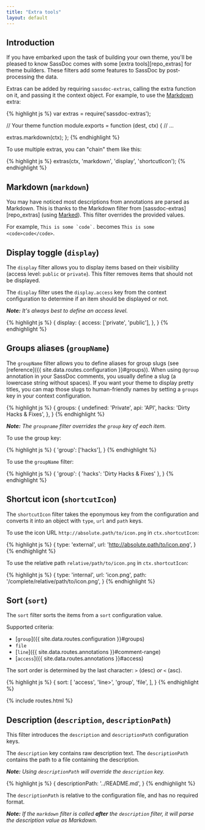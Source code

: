 ```yaml
---
title: "Extra tools"
layout: default
---
```


## Introduction

If you have embarked upon the task of building your own theme, you'll be pleased to know SassDoc comes with some [extra tools][repo_extras] for theme builders. These filters add some features to SassDoc by post-processing the data.

Extras can be added by requiring `sassdoc-extras`, calling the extra function on it, and passing it the context object.
For example, to use the [Markdown](#markdown) extra:

{% highlight js %}
var extras = require('sassdoc-extras');

// Your theme function
module.exports = function (dest, ctx) {
  // ...

  extras.markdown(ctx);
};
{% endhighlight %}

To use multiple extras, you can "chain" them like this:

{% highlight js %}
extras(ctx, 'markdown', 'display', 'shortcutIcon');
{% endhighlight %}

## Markdown (`markdown`)

You may have noticed most descriptions from annotations are parsed as Markdown. This is thanks to the Markdown filter from [sassdoc-extras][repo_extras] (using [Marked](https://github.com/chjj/marked)). This filter overrides the provided values.

For example, ``This is some `code`.`` becomes ``This is some <code>code</code>``.

## Display toggle (`display`)

The `display` filter allows you to display items based on their visibility (access level: `public` or `private`). This filter removes items that should not be displayed.

The `display` filter uses the `display.access` key from the context configuration to determine if an item should be displayed or not.

_**Note:** It's always best to define an access level._

{% highlight js %}
{
  display: {
    access: ['private', 'public'],
  },
}
{% endhighlight %}

## Groups aliases (`groupName`)

The `groupName` filter allows you to define aliases for group slugs (see [reference]({{ site.data.routes.configuration }}#groups)). When using `@group` annotation in your SassDoc comments, you usually define a slug (a lowercase string without spaces). If you want your theme to display pretty titles, you can map those slugs to human-friendly names by setting a `groups` key in your context configuration.

{% highlight js %}
{
  groups: {
    undefined: 'Private',
    api: 'API',
    hacks: 'Dirty Hacks & Fixes',
  },
}
{% endhighlight %}

_**Note:** The `groupname` filter overrides the `group` key of each item._

To use the group key:

{% highlight js %}
{
  'group': ['hacks'],
}
{% endhighlight %}

To use the `groupName` filter:

{% highlight js %}
{
  'group': { 'hacks': 'Dirty Hacks & Fixes' },
}
{% endhighlight %}

## Shortcut icon (`shortcutIcon`)

The `shortcutIcon` filter takes the eponymous key from the configuration and converts it into an object with `type`, `url` and `path` keys.

To use the icon URL `http://absolute.path/to/icon.png` in `ctx.shortcutIcon`:

{% highlight js %}
{
  type: 'external',
  url: 'http://absolute.path/to/icon.png',
}
{% endhighlight %}

To use the relative path `relative/path/to/icon.png` in `ctx.shortcutIcon`:

{% highlight js %}
{
  type: 'internal',
  url: 'icon.png',
  path: '/complete/relative/path/to/icon.png',
}
{% endhighlight %}

## Sort (`sort`)

The `sort` filter sorts the items from a `sort` configuration value.

Supported criteria:

* [`group`]({{ site.data.routes.configuration }}#groups)
* `file`
* [`line`]({{ site.data.routes.annotations }}#comment-range)
* [`access`]({{ site.data.routes.annotations }}#access)

The sort order is determined by the last character: `>` (desc) _or_ `<` (asc).

{% highlight js %}
{
  sort: [
    'access',
    'line>',
    'group',
    'file',
  ],
}
{% endhighlight %}

{% include routes.html %}

## Description (`description`, `descriptionPath`)

This filter introduces the `description` and `descriptionPath` configuration keys.

The `description` key contains raw description text. The `descriptionPath` contains the path to a file containing the description.

_**Note:** Using `descriptionPath` will override the `description` key._

{% highlight js %}
{
  descriptionPath: '../README.md',
}
{% endhighlight %}

The `descriptionPath` is relative to the configuration file, and has no required format.

_**Note:** If the `markdown` filter is called **after** the `description` filter, it will parse the description value as Markdown._
